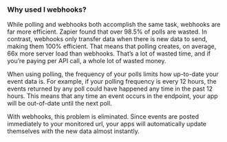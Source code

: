 ### Why used I webhooks?

While polling and webhooks both accomplish the same task, webhooks are far more efficient. Zapier found that over 98.5% of polls are wasted. In contrast, webhooks only transfer data when there is new data to send, making them 100% efficient. That means that polling creates, on average, 66x more server load than webhooks. That’s a lot of wasted time, and if you’re paying per API call, a whole lot of wasted money.

When using polling, the frequency of your polls limits how up-to-date your event data is. For example, if your polling frequency is every 12 hours, the events returned by any poll could have happened any time in the past 12 hours. This means that any time an event occurs in the endpoint, your app will be out-of-date until the next poll.

With webhooks, this problem is eliminated. Since events are posted immediately to your monitored url, your apps will automatically update themselves with the new data almost instantly.

